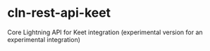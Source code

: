 # cln-rest-api-keet
Core Lightning API for Keet integration (experimental version for an experimental integration)
